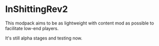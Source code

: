 # InShittingRev2

This modpack aims to be as lightweight with content mod as possible to facilitate low-end players.

It's still alpha stages and testing now.